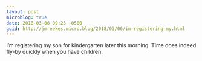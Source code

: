 ```yaml
---
layout: post
microblog: true
date: 2018-03-06 09:23 -0500
guid: http://jmreekes.micro.blog/2018/03/06/im-registering-my.html
---
```

I’m registering my son for kindergarten later this morning. Time does indeed fly-by quickly when you have children. 
